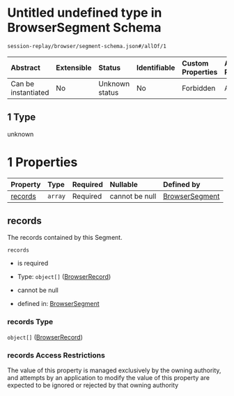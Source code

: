 # Untitled undefined type in BrowserSegment Schema

```txt
session-replay/browser/segment-schema.json#/allOf/1
```



| Abstract            | Extensible | Status         | Identifiable | Custom Properties | Additional Properties | Access Restrictions | Defined In                                                                                        |
| :------------------ | :--------- | :------------- | :----------- | :---------------- | :-------------------- | :------------------ | :------------------------------------------------------------------------------------------------ |
| Can be instantiated | No         | Unknown status | No           | Forbidden         | Allowed               | none                | [segment-schema.json\*](../out/session-replay/browser/segment-schema.json "open original schema") |

## 1 Type

unknown

# 1 Properties

| Property            | Type    | Required | Nullable       | Defined by                                                                                                                              |
| :------------------ | :------ | :------- | :------------- | :-------------------------------------------------------------------------------------------------------------------------------------- |
| [records](#records) | `array` | Required | cannot be null | [BrowserSegment](segment-schema-allof-1-properties-records.md "session-replay/browser/segment-schema.json#/allOf/1/properties/records") |

## records

The records contained by this Segment.

`records`

* is required

* Type: `object[]` ([BrowserRecord](record-schema.md))

* cannot be null

* defined in: [BrowserSegment](segment-schema-allof-1-properties-records.md "session-replay/browser/segment-schema.json#/allOf/1/properties/records")

### records Type

`object[]` ([BrowserRecord](record-schema.md))

### records Access Restrictions

The value of this property is managed exclusively by the owning authority, and attempts by an application to modify the value of this property are expected to be ignored or rejected by that owning authority
